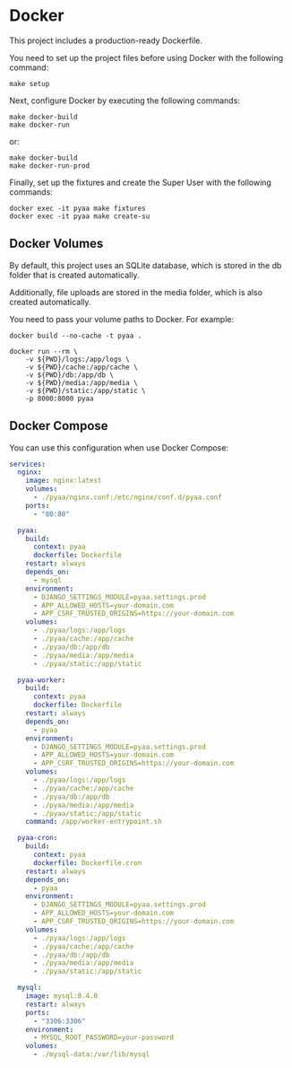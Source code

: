 # Docker

This project includes a production-ready Dockerfile.

You need to set up the project files before using Docker with the following command:

```
make setup
```

Next, configure Docker by executing the following commands:

```
make docker-build
make docker-run
```

or:

```
make docker-build
make docker-run-prod
```

Finally, set up the fixtures and create the Super User with the following commands:

```
docker exec -it pyaa make fixtures
docker exec -it pyaa make create-su
```

## Docker Volumes

By default, this project uses an SQLite database, which is stored in the db folder that is created automatically.

Additionally, file uploads are stored in the media folder, which is also created automatically.

You need to pass your volume paths to Docker. For example:

```
docker build --no-cache -t pyaa .

docker run --rm \
    -v ${PWD}/logs:/app/logs \
    -v ${PWD}/cache:/app/cache \
    -v ${PWD}/db:/app/db \
    -v ${PWD}/media:/app/media \
    -v ${PWD}/static:/app/static \
    -p 8000:8000 pyaa
```

## Docker Compose

You can use this configuration when use Docker Compose:

```yml
services:
  nginx:
    image: nginx:latest
    volumes:
      - ./pyaa/nginx.conf:/etc/nginx/conf.d/pyaa.conf
    ports:
      - "80:80"

  pyaa:
    build:
      context: pyaa
      dockerfile: Dockerfile
    restart: always
    depends_on:
      - mysql
    environment:
      - DJANGO_SETTINGS_MODULE=pyaa.settings.prod
      - APP_ALLOWED_HOSTS=your-domain.com
      - APP_CSRF_TRUSTED_ORIGINS=https://your-domain.com
    volumes:
      - ./pyaa/logs:/app/logs
      - ./pyaa/cache:/app/cache
      - ./pyaa/db:/app/db
      - ./pyaa/media:/app/media
      - ./pyaa/static:/app/static

  pyaa-worker:
    build:
      context: pyaa
      dockerfile: Dockerfile
    restart: always
    depends_on:
      - pyaa
    environment:
      - DJANGO_SETTINGS_MODULE=pyaa.settings.prod
      - APP_ALLOWED_HOSTS=your-domain.com
      - APP_CSRF_TRUSTED_ORIGINS=https://your-domain.com
    volumes:
      - ./pyaa/logs:/app/logs
      - ./pyaa/cache:/app/cache
      - ./pyaa/db:/app/db
      - ./pyaa/media:/app/media
      - ./pyaa/static:/app/static
    command: /app/worker-entrypoint.sh

  pyaa-cron:
    build:
      context: pyaa
      dockerfile: Dockerfile.cron
    restart: always
    depends_on:
      - pyaa
    environment:
      - DJANGO_SETTINGS_MODULE=pyaa.settings.prod
      - APP_ALLOWED_HOSTS=your-domain.com
      - APP_CSRF_TRUSTED_ORIGINS=https://your-domain.com
    volumes:
      - ./pyaa/logs:/app/logs
      - ./pyaa/cache:/app/cache
      - ./pyaa/db:/app/db
      - ./pyaa/media:/app/media
      - ./pyaa/static:/app/static

  mysql:
    image: mysql:8.4.0
    restart: always
    ports:
      - "3306:3306"
    environment:
      - MYSQL_ROOT_PASSWORD=your-password
    volumes:
      - ./mysql-data:/var/lib/mysql
```
